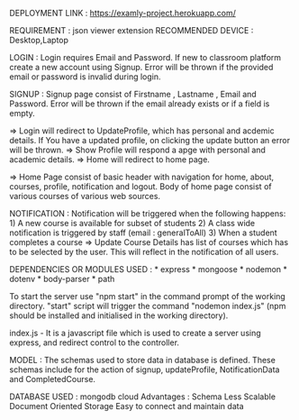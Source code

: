 DEPLOYMENT LINK : https://examly-project.herokuapp.com/

REQUIREMENT : json viewer extension
RECOMMENDED DEVICE : Desktop,Laptop

LOGIN : Login requires Email and Password. If new to classroom platform create a new account using Signup.
	Error will be thrown if the provided email or password is invalid during login.

SIGNUP : Signup page consist of Firstname , Lastname , Email and Password.
	Error will be thrown if the email already exists or if a field is empty.

=> Login will redirect to UpdateProfile, which has personal and acdemic details.
	If You have a updated profile, on clicking the update button an error will be thrown.
=> Show Profile will respond a apge with personal and academic details.
=> Home will redirect to home page.

=> Home Page consist of basic header with navigation for home, about, courses, profile, notification and logout.
   Body of home page consist of various courses of various web sources.

NOTIFICATION : Notification will be triggered when the following happens:
			1) A new course is available for subset of students
			2) A class wide notification is triggered by staff (email : generalToAll)
			3) When a student completes a course
=> Update Course Details has list of courses which has to be selected by the user.
   This will reflect in the notification of all users.

DEPENDENCIES OR MODULES USED : * express
			       * mongoose
			       * nodemon
			       * dotenv
			       * body-parser
			       * path

To start the server use "npm  start" in the command prompt of the working directory.
"start" script will trigger the command "nodemon index.js" (npm should be installed and initialised in the working directory).

index.js - It is a javascript file which is used to create a server using express, and redirect control to the controller.

MODEL : The schemas used to store data in database is defined.
	These schemas include for the action of signup, updateProfile, NotificationData and CompletedCourse.

DATABASE USED : mongodb cloud
		Advantages : 
			Schema Less
			Scalable
			Document Oriented Storage
			Easy to connect and maintain data
